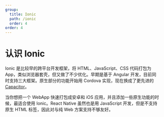 ```yaml
---
group:
  title: Ionic
  path: /ionic
  order: 4
order: 4
---
```


# 认识 Ionic

Ionic 是比较早的跨平台开发框架，将 HTML、JavaScript、CSS 代码打包为 App，类似浏览器套壳，但又做了不少优化。早期是基于 Angular 开发，目前同时支持三大框架。原生部分的功能开始用 Cordova 实现，现在换成了更先进的 [Capacitor](https://capacitorjs.com/)。

当你想把一个 WebApp 快速打包成安卓和 iOS 应用，并且添加一些原生功能的时候，最适合使用 Ionic。React Native 虽然也是用 JavaScript 开发，但是不支持原生 HTML 标签，因此对与纯 Web 方案支持不够友好。
